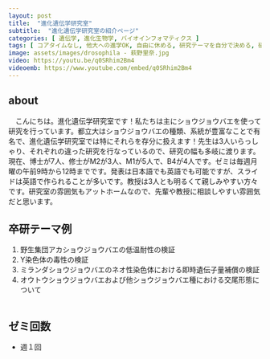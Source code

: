 ```yaml
---
layout: post
title:  "進化遺伝学研究室"
subtitle:  "進化遺伝学研究室の紹介ページ"
categories: [ 遺伝学, 進化生物学, バイオインフォマティクス ]
tags: [ コアタイムなし, 他大への進学OK, 自由に休める, 研究テーマを自分で決める, 研究テーマが与えられる, イベントあり,自分のデスクがある,ゼミ英語 ]
image: assets/images/drosophila - 萩野里奈.jpg
video: https://youtu.be/q0SRhim2Bm4
videoemb: https://www.youtube.com/embed/q0SRhim2Bm4
---
```


## about
　こんにちは。進化遺伝学研究室です！私たちは主にショウジョウバエを使って研究を行っています。都立大はショウジョウバエの種類、系統が豊富なことで有名で、進化遺伝学研究室では特にそれらを存分に扱えます！先生は3人いらっしゃり、それぞれの違った研究を行なっているので、研究の幅も多岐に渡ります。現在、博士が7人、修士がM2が3人、M1が5人で、B4が4人です。ゼミは毎週月曜の午前9時から12時までです。発表は日本語でも英語でも可能ですが、スライドは英語で作られることが多いです。教授は3人とも明るくて親しみやすい方々です。研究室の雰囲気もアットホームなので、先輩や教授に相談しやすい雰囲気だと思います。

## 卒研テーマ例
1. 野生集団アカショウジョウバエの低温耐性の検証
2. Y染色体の毒性の検証
3. ミランダショウジョウバエのネオ性染色体における即時遺伝子量補償の検証
4. オウトウショウジョウバエおよび他ショウジョウバエ種における交尾形態について
<br /><br />

## ゼミ回数
- 週１回
<br /><br />
